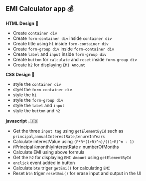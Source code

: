 ## EMI Calculator app 💰

**HTML Design** 📄

- Create `container div`
- Create `form-container div` inside `container div`
- Create title using `h1` inside `form-container div`
- Create `form-group div` inside `form-container div`
- Create `label` and `input` inside `form-group div`
- Create `button` for `calculate` and `reset` inside `form-group div`
- Create `h2` for displaying `EMI Amount`

**CSS Design** 🌈

- style the `container div`
- styel the `form-container div`
- style the `h1`
- style the `form-group div`
- style the `label` and `input`
- style the `button` and `h2`

**javascript** ｡🇯‌🇸‌

- Get the three `input tag` using `getElementById` such as `principal`,`annualInterestRate`,`tenureInYears`
- Calculate interestValue using `(P*R*(1+R)^n)/((1+R)^n - 1)`
- `P`Principal `R`monthlyInterestRate `n` numberOfMonths
- Calculate EMI using above formula
- Get the `h2` for displaying `EMI Amount` using `getElementById`
- `onclick` event added in button
- Calculate `btn` triger `getEmi()` for calculating `EMI`
- Reset `btn` triger `resetEmi()` for erase input and output in the UI
